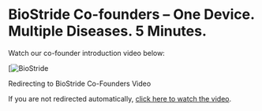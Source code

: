 # BioStride Co-founders – One Device. Multiple Diseases. 5 Minutes.
 

Watch our co-founder introduction video below:

[![BioStride](https://youtu.be/WflxDPOKegU?si=C1KWwrTQU-j7uujn)



<!DOCTYPE html>
<html lang="en">
<head>
  <meta http-equiv="refresh" content="0; url="https://youtu.be/WflxDPOKegU?si=C1KWwrTQU-j7uujn" />
  Redirecting to BioStride Co-Founders Video
</head>
<body>
  <p>If you are not redirected automatically, <a href="https://youtu.be/WflxDPOKegU?si=C1KWwrTQU-j7uujn">click here to watch the video</a>.</p>
</body>
</html>
